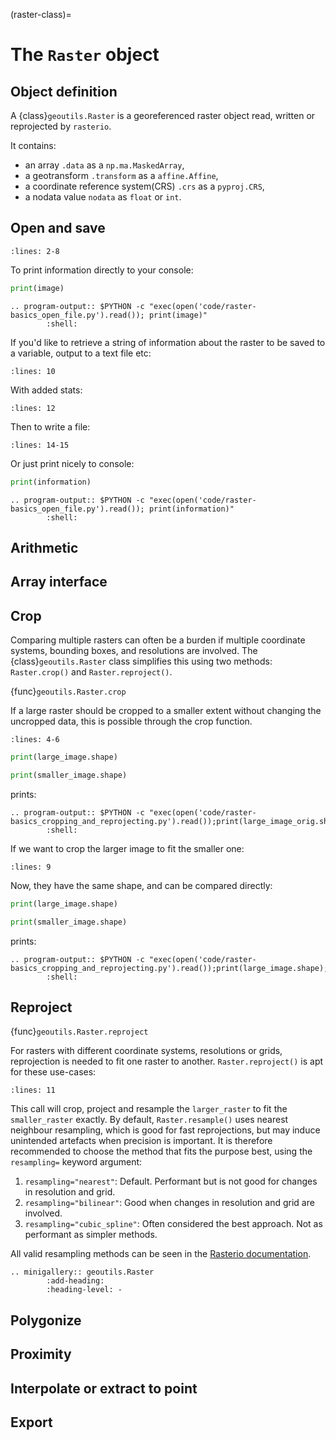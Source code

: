 (raster-class)=

# The `Raster` object

## Object definition

A {class}`geoutils.Raster` is a georeferenced raster object read, written or reprojected by `rasterio`.

It contains:
- an array `.data` as a `np.ma.MaskedArray`,
- a geotransform `.transform` as a `affine.Affine`,
- a coordinate reference system(CRS) `.crs` as a `pyproj.CRS`,
- a nodata value `nodata` as `float` or `int`.


## Open and save

```{literalinclude} code/raster-basics_open_file.py
:lines: 2-8
```

To print information directly to your console:

```python
print(image)
```

```{eval-rst}
.. program-output:: $PYTHON -c "exec(open('code/raster-basics_open_file.py').read()); print(image)"
        :shell:
```

If you'd like to retrieve a string of information about the raster to be saved
to a variable, output to a text file etc:

```{literalinclude} code/raster-basics_open_file.py
:lines: 10
```

With added stats:

```{literalinclude} code/raster-basics_open_file.py
:lines: 12
```

Then to write a file:

```{literalinclude} code/raster-basics_open_file.py
:lines: 14-15
```

Or just print nicely to console:

```python
print(information)
```

```{eval-rst}
.. program-output:: $PYTHON -c "exec(open('code/raster-basics_open_file.py').read()); print(information)"
        :shell:
```

## Arithmetic

## Array interface

## Crop

Comparing multiple rasters can often be a burden if multiple coordinate systems, bounding boxes, and resolutions are involved.
The {class}`geoutils.Raster` class simplifies this using two methods: `Raster.crop()` and `Raster.reproject()`.

{func}`geoutils.Raster.crop`

If a large raster should be cropped to a smaller extent without changing the uncropped data, this is possible through the crop function.

```{literalinclude} code/raster-basics_cropping_and_reprojecting.py
:lines: 4-6
```

```python
print(large_image.shape)

print(smaller_image.shape)
```

prints:

```{eval-rst}
.. program-output:: $PYTHON -c "exec(open('code/raster-basics_cropping_and_reprojecting.py').read());print(large_image_orig.shape);print(smaller_image.shape)"
        :shell:
```

If we want to crop the larger image to fit the smaller one:

```{literalinclude} code/raster-basics_cropping_and_reprojecting.py
:lines: 9
```

Now, they have the same shape, and can be compared directly:

```python
print(large_image.shape)

print(smaller_image.shape)
```

prints:

```{eval-rst}
.. program-output:: $PYTHON -c "exec(open('code/raster-basics_cropping_and_reprojecting.py').read());print(large_image.shape);print(smaller_image.shape)"
        :shell:
```

## Reproject

{func}`geoutils.Raster.reproject`

For rasters with different coordinate systems, resolutions or grids, reprojection is needed to fit one raster to another.
`Raster.reproject()` is apt for these use-cases:

```{literalinclude} code/raster-basics_cropping_and_reprojecting.py
:lines: 11
```

This call will crop, project and resample the `larger_raster` to fit the `smaller_raster` exactly.
By default, `Raster.resample()` uses nearest neighbour resampling, which is good for fast reprojections, but may induce unintended artefacts when precision is important.
It is therefore recommended to choose the method that fits the purpose best, using the `resampling=` keyword argument:

1. `resampling="nearest"`: Default. Performant but is not good for changes in resolution and grid.
2. `resampling="bilinear"`: Good when changes in resolution and grid are involved.
3. `resampling="cubic_spline"`: Often considered the best approach. Not as performant as simpler methods.

All valid resampling methods can be seen in the [Rasterio documentation](https://rasterio.readthedocs.io/en/latest/api/rasterio.enums.html#rasterio.enums.Resampling).

```{eval-rst}
.. minigallery:: geoutils.Raster
        :add-heading:
        :heading-level: -
```

## Polygonize

## Proximity

## Interpolate or extract to point

## Export